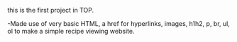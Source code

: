 this is the first project in TOP.

-Made use of very basic HTML, a href for hyperlinks, images, h1h2, p, br, ul, ol to make a simple recipe viewing website.